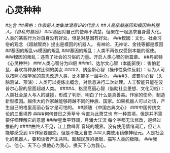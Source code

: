 # 心灵种种

#名言
##*荣格：作家是人类集体潜意识的代言人*
##*人是承载基因和模因的机器人。《自私的基因》*
###基因对自己的使命不清楚，但聚在一起追求自身最大化。人类的某些行为对自身没有好处，但是对基因有好处。
###模因：文化、社会习俗的观念  《超越智商》提出是模因的机器人。 有神论、无神论、金钱等都是模因
##基因的叛乱vs模因的叛乱
###基因的叛乱：人类不再仅仅受到本能的驱使。
###模因的叛乱：违背了社会的习俗的力量。开启人类心智的新篇章。
##丹尼特《心灵种种》
###人类心智分为四层
####1、达尔文心智（本能驱使）：害怕老鼠、喜欢每种身材比例的美女
####2、纳金斯心智（操作性条件反射）：认为人可以按照心理学家的意思改造人类，比本能多一层中介。
####3、波普尔心智（头脑测试、预演）：人类可以提炼出概念，对信息进行二次处理。人工智能只能在波普尔心智的层面超越人类。
####4、格里高丽心智（借助社会思想、文化习俗）：人类社会是人与人的链接，形成了判断，明白了什么是真善美。作家的使命，制造新型模因。越伟大的作家越能够跨越不同的种族、国家。如果机器人可以对话，产生自己的格里高丽心智才是可怕的。
##顾随 《中国古典文心》
###中国传统文论的三重境界
####何何昔日之芳草兮 今直为此萧艾也   有一种意境，但是并不需要仔细理解它的意思
####星垂平野阔，月涌大江流   每个字都无法修改，是经过推敲的
####曲终人不见，江上数峰青    音域的境界。没有使用情绪词汇，但让人能够感受到
##作家要自恋，但是不能太自恋
###人类使用镜像神经元。人是社会化的机器人，要和读者产生共鸣。超越民族的极限，描写人类的极限。
###我心、他心、天下心  换他心为我心，换天下心为我心。
